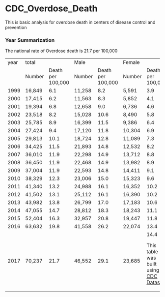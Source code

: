 # CDC_Overdose_Death
This is basic analysis for overdose death in centers of disease control and prevention 
### Year Summarization
The national rate of Overdose death is 21.7 per 100,000


<table>
<tr>
<td colspan=1>year  <td colspan=2>total <td colspan=2 > Male <td colspan=2> Female
<tr>
<td colspan=1>  <td>Number <td> Death per 100,000  <td>Number <td> Death per 100,000  <td>Number <td> Death per 100,000
<tr>
<td >1999 <td >16,849 <td>6.1<td>11,258 <td>8.2 <td>5,591 <td> 3.9
<tr>
<td >2000 <td >17,415 <td>6.2<td>11,563 <td>8.3 <td>5,852 <td> 4.1
<tr>
<td >2001 <td >19,394 <td>6.8<td>12,658 <td>9.0 <td>6,736 <td> 4.6
<tr>
<td >2002 <td >23,518 <td>8.2<td>15,028 <td>10.6 <td>8,490 <td> 5.8
<tr>
<td >2003 <td >25,785 <td>8.9<td>16,399 <td>11.5  <td>9,386 <td> 6.4
<tr>
<td >2004 <td >27,424 <td>9.4<td>17,120  <td>11.8   <td>10,304  <td> 6.9
<tr>
<td >2005 <td >29,813 <td>10.1<td>18,724 <td>12.8   <td>11,089  <td>7.3 
<tr>
<td >2006 <td >34,425  <td>11.5<td>21,893 <td>14.8   <td>12,532  <td>8.2
<tr>
<td >2007 <td >36,010  <td>11.9<td>22,298 <td>14.9   <td>13,712  <td>8.8
<tr>
<td >2008 <td >36,450  <td>11.9<td>22,468 <td>14.9   <td>13,982  <td>8.9
<tr>
<td >2009 <td >37,004  <td>11.9<td>22,593 <td>14.8   <td>14,411  <td>9.1
<tr>
<td >2010 <td >38,329  <td>12.3<td>23,006 <td>15.0  <td>15,323  <td>9.6
<tr>
<td >2011 <td >41,340  <td>13.2<td>24,988 <td>16.1  <td>16,352  <td>10.2
<tr>
<td >2012 <td >41,502  <td>13.1<td>25,112 <td>16.1  <td>16,390  <td>10.2
<tr>
<td >2013 <td >43,982  <td>13.8<td>26,799 <td>17.0  <td>17,183  <td>10.6
<tr>
<td >2014 <td >47,055  <td>14.7<td>28,812 <td>18.3  <td>18,243  <td>11.1
<tr>
<td >2015 <td >52,404  <td>16.3<td>32,957 <td>20.8  <td>19,447  <td>11.8
<tr>
<td >2016 <td >63,632  <td>19.8<td>41,558 <td>26.2  <td>22,074  <td>13.4
<tr>
<td >2017 <td >70,237  <td>21.7<td>46,552 <td>29.1  <td>23,685  <td>14.4

This table was built using [CDC Dataset](https://www.cdc.gov/nchs/nvss/vsrr/drug-overdose-data.html).

